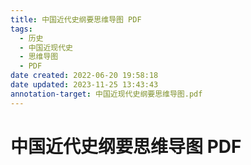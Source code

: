 ```yaml
---
title: 中国近代史纲要思维导图 PDF
tags:
  - 历史
  - 中国近现代史
  - 思维导图
  - PDF
date created: 2022-06-20 19:58:18
date updated: 2023-11-25 13:43:43
annotation-target: 中国近现代史纲要思维导图.pdf
---
```


# 中国近代史纲要思维导图 PDF


